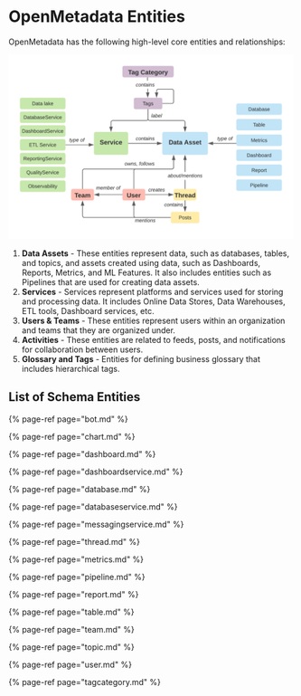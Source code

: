 # OpenMetadata Entities

OpenMetadata has the following high-level core entities and relationships:

![](../../../.gitbook/assets/openmetadata-entities-relationship.png)

1. **Data Assets** - These entities represent data, such as databases, tables, and topics, and assets created using data, such as Dashboards, Reports, Metrics, and ML Features. It also includes entities such as Pipelines that are used for creating data assets.  
2. **Services** - Services represent platforms and services used for storing and processing data. It includes Online Data Stores, Data Warehouses, ETL tools, Dashboard services, etc.  
3. **Users & Teams** - These entities represent users within an organization and teams that they are organized under.  
4. **Activities** - These entities are related to feeds, posts, and notifications for collaboration between users.  
5. **Glossary and Tags** - Entities for defining business glossary that includes hierarchical tags.

## List of Schema Entities

{% page-ref page="bot.md" %}

{% page-ref page="chart.md" %}

{% page-ref page="dashboard.md" %}

{% page-ref page="dashboardservice.md" %}

{% page-ref page="database.md" %}

{% page-ref page="databaseservice.md" %}

{% page-ref page="messagingservice.md" %}

{% page-ref page="thread.md" %}

{% page-ref page="metrics.md" %}

{% page-ref page="pipeline.md" %}

{% page-ref page="report.md" %}

{% page-ref page="table.md" %}

{% page-ref page="team.md" %}

{% page-ref page="topic.md" %}

{% page-ref page="user.md" %}

{% page-ref page="tagcategory.md" %}

